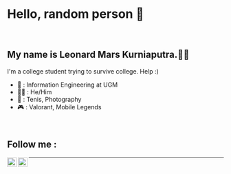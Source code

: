 # Hello, random person 👋 
<br/>

## My name is Leonard Mars Kurniaputra.👨‍💻
I'm a college student trying to survive college. Help :)

- 🏫 : Information Engineering at UGM
- 🙎‍♂️ : He/Him
- 🎱 : Tenis, Photography
- 🎮 : Valorant, Mobile Legends
<br/>

## Follow me :
[<img align="left" alt="leleonnn | Instagram" width="22px" src="https://cdn.jsdelivr.net/npm/simple-icons@v3/icons/instagram.svg" />][instagram]
[<img align="left" alt="leleonnn | LinkedIn" width="22px" src="https://cdn.jsdelivr.net/npm/simple-icons@v3/icons/linkedin.svg" />][linkedin]

---

</details> 

[instagram]: https://instagram.com/leleonnn
[linkedin]: https://www.linkedin.com/in/leonard-mars-kurniaputra-114394221/

